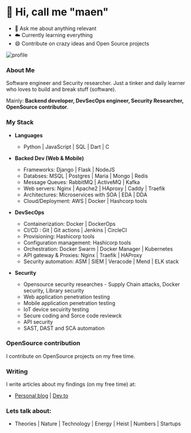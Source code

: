 
# :man:  Hi, call me "maen"

- :snake: Ask me about anything relevant
- :cloud:  Currently learning everything
- :smile:  Contribute on crazy ideas and Open Source projects


![profile](https://komarev.com/ghpvc/?username=maen08)


### About Me
Software engineer and Security researcher. Just a tinker and daily learner who loves to build and break stuff (software).

Mainly:  **Backend developer, DevSecOps engineer, Security Researcher, OpenSource contributor**.


### My Stack

- **Languages**
    - Python | JavaScript | SQL | Dart | C


- **Backed Dev (Web & Mobile)**
    - Frameworks:  Django | Flask | NodeJS
    - Databses: MSQL | Postgres | Maria | Mongo | Redis
    - Message Queues: RabbitMQ | ActiveMQ | Kafka
    - Web servers:  Nginx | Apache2 | HAproxy | Caddy | Traefik
    - Architectures: Microservices with SOA | EDA | DDA 
    - Cloud/Deployment:  AWS | Docker | Hashcorp tools 


- **DevSecOps**
    - Containerization:  Docker | DockerOps
    - CI/CD :   Git | Git actions | Jenkins | CircleCI
    - Provisioning:  Hashicorp tools 
    - Configuration management:  Hashicorp tools
    - Orchestration:  Docker Swarm | Docker Manager | Kubernetes
    - API gateway & Proxies: Nginx | Traefik | HAProxy 
    - Security automation: ASM | SIEM | Veracode | Mend | ELK stack


- **Security**
    - Opensource security researches - Supply Chain attacks, Docker security, Library security
    - Web application penetration testing
    - Mobile application penetration testing
    - IoT device secuirity testing
    - Secure coding and Sorce code reviewck 
    - API security
    - SAST, DAST and SCA automation 
 
  
### OpenSource contribution
I contribute on OpenSource projects on my free time.


### Writing
I write articles about my findings (on my free time) at:
- [Personal blog](https://blog.maentechie.com) | [Dev.to](https://dev.to/maen) 


### Lets talk about:
- Theories | Nature | Technology | Energy | Heist | Numbers | Startups


